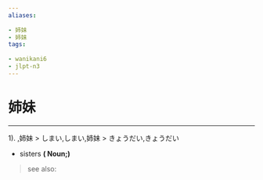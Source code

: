 ```yaml
---
aliases:
    
- 姉妹
- 姉妹
tags:
    
- wanikani6
- jlpt-n3
---
```


# 姉妹
---
1).
,姉妹 > しまい,しまい,姉妹 > きょうだい,きょうだい

- sisters
**( Noun;)**
> see also: 
            